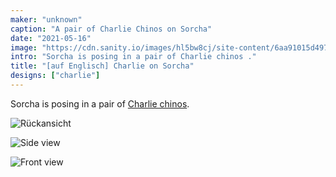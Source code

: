 ```yaml
---
maker: "unknown"
caption: "A pair of Charlie Chinos on Sorcha"
date: "2021-05-16"
image: "https://cdn.sanity.io/images/hl5bw8cj/site-content/6aa91015d49712d1b56cdb3d6d56d04d372f2fab-2000x1331.jpg"
intro: "Sorcha is posing in a pair of Charlie chinos ."
title: "[auf Englisch] Charlie on Sorcha"
designs: ["charlie"]
---
```


Sorcha is posing in a pair of [Charlie chinos](/designs/charlie/).

![Rückansicht](https://posts.freesewing.org/uploads/charlie_on_sorcha_back_0ce0ffb9bb.jpg "Rückansicht")

![Side view](https://posts.freesewing.org/uploads/charlie_on_sorcha_side_736bec4f5a.jpg "Side view")

![Front view](front.jpg)
